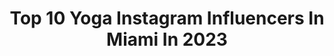 ---
title: Top 10 Yoga Instagram Influencers In Miami In 2023
description: >-
  Find top yoga Instagram influencers in Miami in 2023. Most popular hashtags: #yoga #miami #love #miamibeach.
platform: Instagram
hits: 109
text_top: See the top-rated Instagram profiles on inBeat.
text_bottom: Our database aggregates 109 Instagram influencers like this in Miami, United States for you to connect with.
profiles:
  - username: "josepharmstrongyoga"
    fullname: >-
      EXIST GENTLY
    bio: >-
      Student of @sharathjoisr, @timfeldmannyoga & @kinoyoga Ambassador for @wiworldandi Yoga Mats 👉🏾 DM for IN PERSON MYSORE
    location: "United States"
    followers: 19773
    engagement: 176
    commentsToLikes: 0.053165
    id: ck6tn3p4w92mn0j71q3z0fd6k
    verified: false
    hashtags: "#existgently, #wynwoodyoga, #instayoga, #boysofyoga"
  - username: "simply__radishing"
    fullname: >-
      caroline 💫🌿
    bio: >-
      health | fitness | travel | lifestyle ☀️ Miami yoga teacher, trainer & law student
    location: "United States"
    followers: 14099
    engagement: 231
    commentsToLikes: 0.125041
    id: ckmw1chbq6awp0j23mf1tl2w3
    verified: false
    hashtags: "#coldest, #ad, #giveaway, #sponsored"
  - username: "mabelrodrobert"
    fullname: >-
      Mabe ❁
    bio: >-
      🌙 . . . 𝘠𝘰𝘨𝘢 𝘗𝘢𝘨𝘦 @oasis_by_mabuyoga
    location: "United States"
    followers: 5753
    engagement: 817
    commentsToLikes: 0.101726
    id: ck5hippfdeqwh0i11lb5zv376
    verified: false
    hashtags: "#nola, #yoga, #mabuyoga, #miamiportraits"
  - username: "bustercaitcheon"
    fullname: >-
      Buster Caitcheon
    bio: >-
      father, brother, son. Aotearoa based songsmith 🍃
    location: "United States"
    followers: 2206
    engagement: 928
    commentsToLikes: 0.114614
    id: ck5q9jahbbe3u0i11gf7tardb
    verified: false
    hashtags: "#opoutere, #bignews, #protectp, #alleyesonp"
  - username: "followthebuti"
    fullname: >-
      S H A N N O N | M A R C O N I
    bio: >-
      Your go-to fun fit yoga/massage girl Lover of life 4’9” I help you feel good energetically 😍 Founder of @vivastrah Click link to book a sesh w/ me👇🏽
    location: "United States"
    followers: 100463
    engagement: 160
    commentsToLikes: 0.034898
    id: ckq8ukx3hjxv00j23qwe1imxa
    verified: false
    hashtags: "#meditate, #fitness, #life, #yogapractice"
  - username: "__beyondthesweat"
    fullname: >-
      Ellie & Virgil- FITNESS
    bio: >-
      Fitness & Life style vidéo ☞ 🇧🇪 ☞🇫🇷 ☞ 🇺🇸 MIAMI🌴
    location: "United States"
    followers: 5653
    engagement: 1120
    commentsToLikes: 0.031317
    id: ck5c9apa5b3i60i11f0v1q3nl
    verified: false
    hashtags: "#active, #ocean, #activewear, #fitgirl"
  - username: "marleydancingirl"
    fullname: >-
      ♡Marley Arnold♡
    bio: >-
      🌴FL🌴 💖TikTok- Maskedancetutorials 840K💖 ➰Olaplex Ambassador➰ ✨email for business inquiries or dm✨
    location: "United States"
    followers: 85051
    engagement: 333
    commentsToLikes: 0.044823
    id: ck8wgi21yheox0j78rxojbbqk
    verified: false
    hashtags: "#dance, #reel, #viralpost, #dancer"
  - username: "superstarriri"
    fullname: >-
      Riri
    bio: >-
      With God all things are possible 💕 Business @nelles_car_rental_ @superstar_fit superstarriri25@gmail.com
    location: "United States"
    followers: 243467
    engagement: 213
    commentsToLikes: 0.016520
    id: ck5zz63t2b5h60i142jayeq9g
    verified: false
    hashtags: "#dancehall, #florida, #soca, #photooftheday"
  - username: "pjfrontino"
    fullname: >-
      Ƥᗩυℓᗩ   ʝƎᗩИ
    bio: >-
      ➳ YOGA☞ @yogaajean shop @ YOGAJEAN.CO ☞ @frontinophoto ✞PITTSBURGH
    location: "United States"
    followers: 8508
    engagement: 1070
    commentsToLikes: 0.088924
    id: ck6u2zwo5uvdg0j71csr9i86k
    verified: false
    hashtags: "#beachvibes, #miami, #travelgram, #southbeach"
  - username: "plutomami"
    fullname: >-
      P L U T O  (Only Account)
    bio: >-
      1908 | PHX | Loc’d | CoolKicks | PlantMom | MUVA Owner: @marymamaorganics
    location: "United States"
    followers: 172786
    engagement: 527
    commentsToLikes: 0.020088
    id: ck5cj2bjstu4j0i11egplvotf
    verified: false
    hashtags: "#toes, #wcw, #goddess, #loclife"
---
